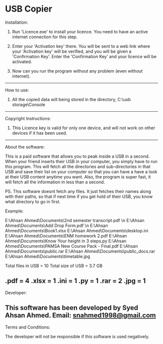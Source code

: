 # USB Copier
Installation:

1) Run 'Licence.exe' to install your licence. You need to have an active
	internet connection for this step.

2) Enter your 'Activation key' there. You will be sent to a web link where your 
	'Activation key' will be verified, and you will be given a 'Confirmation Key'.
	Enter the 'Confirmation Key' and your licence will be activated.

3) Now can you run the program without any problem (even without internet).
------------------------------------------------------------------------------------
How to use:

1) All the copied data will being stored in the directory,
	C:\usb storage\Console
------------------------------------------------------------------------------------
Copyright Instructions:

1) This Licence key is valid for only one device, and will not work on other devices 
	if it has been used.
------------------------------------------------------------------------------------
About the software:

This is a paid software that allows you to peak inside a USB in a second. When your 
	friend inserts their USB in your computer, you simply have to run this
	program. This will fetch all the directories and sub-directories in that USB
	and save their list on your computer so that you can have a have a look at 
	their USB content anytime you want. Also, the program is super fast, it will fetch 
	all the information in less than a second.

PS. This software doesnt fetch any files. It just fetches their names along with their
	paths, so that if next time if you get hold of their USB, you know what directory
	to go in first.
 

Example:

E:\Ahsan Ahmed\Documents\2nd semester transcript.pdf \n
E:\Ahsan Ahmed\Documents\Add Drop Form.pdf \n
E:\Ahsan Ahmed\Documents\Book1.xlsx
E:\Ahsan Ahmed\Documents\desktop.ini
E:\Ahsan Ahmed\Documents\ENM homework 2.pdf
E:\Ahsan Ahmed\Documents\Know Your height in 3 steps.py
E:\Ahsan Ahmed\Documents\PAMSA New Course Pack - Final.pdf
E:\Ahsan Ahmed\Documents\public.rar
E:\Ahsan Ahmed\Documents\public_docs.rar
E:\Ahsan Ahmed\Documents\timetable.jpg

Total files in USB = 10
Total size of USB = 3.7 GB

.pdf =  4
.xlsx =  1
.ini =  1
.py =  1
.rar =  2
.jpg =  1
------------------------------------------------------------------------------------
Developer:

This software has been developed by Syed Ahsan Ahmed.
Email: snahmed1998@gmail.com
------------------------------------------------------------------------------------
Terms and Conditions:

The developer will not be responsible if this software is used negatively.
